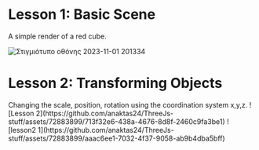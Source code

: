 <h1>Lesson 1: Basic Scene</h1>
A simple render of a red cube. 
<br>

![Στιγμιότυπο οθόνης 2023-11-01 201334](https://github.com/anaktas24/ThreeJs-stuff/assets/72883899/c99f36ad-5cab-4fe5-8788-6dce0021678c)


<h1>Lesson 2: Transforming Objects</h1>
Changing the scale, position, rotation using the coordination system x,y,z.
![Lesson 2](https://github.com/anaktas24/ThreeJs-stuff/assets/72883899/713f32e6-438a-4676-8d8f-2460c9fa3be1)
![lesson2 1](https://github.com/anaktas24/ThreeJs-stuff/assets/72883899/aaac6ee1-7032-4f37-9058-ab9b4dba5bff)
